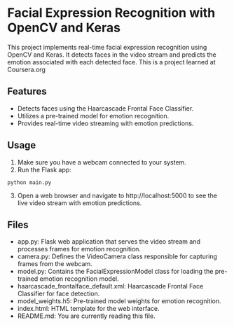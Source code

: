 # Facial Expression Recognition with OpenCV and Keras

This project implements real-time facial expression recognition using OpenCV and Keras. It detects faces in the video stream and predicts the emotion associated with each detected face. This is a project learned at Coursera.org

## Features

- Detects faces using the Haarcascade Frontal Face Classifier.
- Utilizes a pre-trained model for emotion recognition.
- Provides real-time video streaming with emotion predictions.

## Usage
1. Make sure you have a webcam connected to your system.
2. Run the Flask app:
```
python main.py
```
3. Open a web browser and navigate to http://localhost:5000 to see the live video stream with emotion predictions.


## Files
- app.py: Flask web application that serves the video stream and processes frames for emotion recognition.
- camera.py: Defines the VideoCamera class responsible for capturing frames from the webcam.
- model.py: Contains the FacialExpressionModel class for loading the pre-trained emotion recognition model.
- haarcascade_frontalface_default.xml: Haarcascade Frontal Face Classifier for face detection.
- model_weights.h5: Pre-trained model weights for emotion recognition.
- index.html: HTML template for the web interface.
- README.md: You are currently reading this file.
